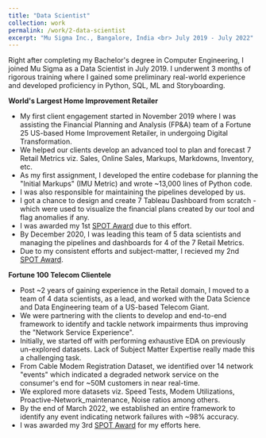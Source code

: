 ```yaml
---
title: "Data Scientist"
collection: work
permalink: /work/2-data-scientist
excerpt: "Mu Sigma Inc., Bangalore, India <br> July 2019 - July 2022"
---
```


Right after completing my Bachelor's degree in Computer Engineering, I joined Mu Sigma as a Data Scientist in July 2019.
I underwent 3 months of rigorous training where I gained some preliminary real-world experience and developed proficiency in Python, SQL, ML and Storyboarding. 

**World's Largest Home Improvement Retailer**
- My first client engagement started in November 2019 where I was assisting the Financial Planning and Analysis (FP&A) team of a Fortune 25 US-based Home Improvement Retailer, in undergoing Digital Transformation.
- We helped our clients develop an advanced tool to plan and forecast 7 Retail Metrics viz. Sales, Online Sales, Markups, Markdowns, Inventory, etc.
- As my first assignment, I developed the entire codebase for planning the "Initial Markups" (IMU Metric) and wrote ~13,000 lines of Python code.
- I was also responsible for maintaining the pipelines developed by us.
- I got a chance to design and create 7 Tableau Dashboard from scratch - which were used to visualize the financial plans created by our tool and flag anomalies if any.
- I was awarded my 1st [SPOT Award](http://rishiksh20.github.io/files/sa1.pdf) due to this effort.
- By December 2020, I was leading this team of 5 data scientists and managing the pipelines and dashboards for 4 of the 7 Retail Metrics.
- Due to my consistent efforts and subject-matter, I recieved my 2nd [SPOT Award](http://rishiksh20.github.io/files/sa2.pdf).

**Fortune 100 Telecom Clientele**
- Post ~2 years of gaining experience in the Retail domain, I moved to a team of 4 data scientists, as a lead, and worked with the Data Science and Data Engineering team of a US-based Telecom Giant.
- We were partnering with the clients to develop and end-to-end framework to identify and tackle network impairments thus improving the "Network Service Experience".
- Initially, we started off with performing exhaustive EDA on previously un-explored datasets. Lack of Subject Matter Expertise really made this a challenging task.
- From Cable Modem Registration Dataset, we identified over 14 network "events" which indicated a degraded network service on the consumer's end for ~50M customers in near real-time.
- We explored more datasets viz. Speed Tests, Modem Utilizations, Proactive-Network_maintenance, Noise ratios among others.
- By the end of March 2022, we established an entire framework to identify any event indicating network failures with ~98% accuracy.
- I was awarded my 3rd [SPOT Award](http://rishiksh20.github.io/files/sa3.pdf) for my efforts here.